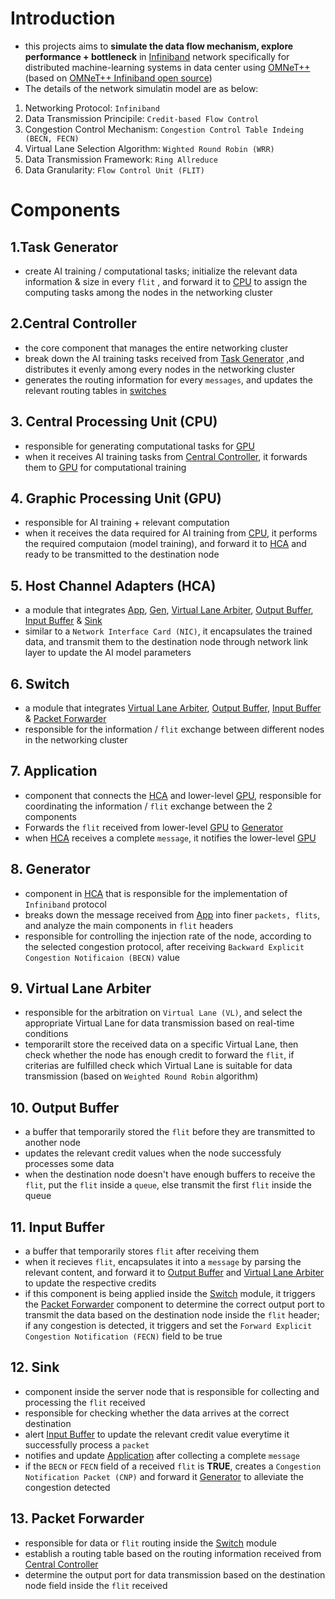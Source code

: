 # **Introduction**
- this projects aims to **simulate the data flow mechanism, explore performance + bottleneck** in [Infiniband](https://network.nvidia.com/related-docs/whitepapers/IB_Intro_WP_190.pdf) network specifically for distributed machine-learning systems in data center using [OMNeT++](https://omnetpp.org/) (based on [OMNeT++ Infiniband open source](https://omnetpp.org/download-items/InfiniBand.html))
- The details of the network simulatin model are as below:
1. Networking Protocol: `Infiniband`
2. Data Transmission Principile: `Credit-based Flow Control`
3. Congestion Control Mechanism: `Congestion Control Table Indeing (BECN, FECN)`
4. Virtual Lane Selection Algorithm: `Wighted Round Robin (WRR)`
5. Data Transmission Framework: `Ring Allreduce`
6. Data Granularity: `Flow Control Unit (FLIT)`

# **Components**
## **1.Task Generator**
- create AI training / computational tasks; initialize the relevant data information & size in every `flit` , and forward it to [CPU](#2central-proccesing-unit-cpu) to assign the computing tasks among the nodes in the networking cluster
## **2.Central Controller**
- the core component that manages the entire networking cluster
- break down the AI training tasks received from [Task Generator](#1task-generator) ,and distributes it evenly among every nodes in the networking cluster
- generates the routing information for every `messages`, and updates the relevant routing tables in [switches](#6-switch)
## **3. Central Processing Unit (CPU)**
- responsible for generating computational tasks for [GPU](#4-graphic-processing-unit-gpu)
- when it receives AI training tasks from [Central Controller](#2central-controller), it forwards them to [GPU](#4-graphic-processing-unit-gpu) for computational training
## **4. Graphic Processing Unit (GPU)**
- responsible for AI training + relevant computation
- when it receives the data required for AI training from [CPU](#3-central-processing-unit-cpu), it performs the required computaion (model training), and forward it to [HCA](#5-host-channel-adapters-hca) and ready to be transmitted to the destination node
## **5. Host Channel Adapters (HCA)**
- a module that integrates [App](#7-application), [Gen](#8-generator), [Virtual Lane Arbiter](#9-virtual-lane-arbiter-vlarb), [Output Buffer](#10-output-buffer-obuf), [Input Buffer](#11-input-buffer-ibuf) & [Sink](#12-sink)
- similar to a `Network Interface Card (NIC)`, it encapsulates the trained data, and transmit them to the destination node through network link layer to update the AI model parameters
## **6. Switch**
- a module that integrates [Virtual Lane Arbiter](#8-virtual-lane-arbiter-vlarb), [Output Buffer](#9-output-buffer-obuf), [Input Buffer](#10-input-buffer-ibuf) & [Packet Forwarder](#13-packet-forwarder)
- responsible for the information / `flit` exchange between different nodes in the networking cluster 
## **7. Application**
- component that connects the [HCA](#5-host-channel-adapters-hca) and lower-level [GPU](#4-graphic-processing-unit-gpu), responsible for coordinating the information / `flit` exchange between the 2 components
- Forwards the `flit` received from lower-level [GPU](#4-graphic-processing-unit-gpu) to [Generator](#8-generator)
- when [HCA](#5-host-channel-adapters-hca) receives a complete `message`, it notifies the lower-level [GPU](#4-graphic-processing-unit-gpu)
## **8. Generator**
- component in [HCA](#5-host-channel-adapters-hca) that is responsible for the implementation of `Infiniband` protocol
- breaks down the message received from [App](#7-application) into finer `packets, flits`, and analyze the main components in `flit` headers
- responsible for controlling the injection rate of the node, according to the selected congestion protocol, after receiving `Backward Explicit Congestion Notificaion (BECN)` value
## **9. Virtual Lane Arbiter**
- responsible for the arbitration on `Virtual Lane (VL)`, and select the appropriate Virtual Lane for data transmission based on real-time conditions
- temporarilt store the received data on a specific Virtual Lane, then check whether the node has enough credit to forward the `flit`, if criterias are fulfilled check which Virtual Lane is suitable for data transmission (based on `Weighted Round Robin` algorithm)
## **10. Output Buffer**
- a buffer that temporarily stored the `flit` before they are transmitted to another node
- updates the relevant credit values when the node successfuly processes some data
- when the destination node doesn't have enough buffers to receive the `flit`, put the `flit` inside a `queue`, else transmit the first `flit` inside the queue
## **11. Input Buffer**
- a buffer that temporarily stores `flit` after receiving them
- when it recieves `flit`, encapsulates it into a `message` by parsing the relevant content, and forward it to [Output Buffer](#10-output-buffer) and [Virtual Lane Arbiter](#9-virtual-lane-arbiter) to update the respective credits
- if this component is being applied inside the [Switch](#6-switch) module, it triggers the [Packet Forwarder](#13-packet-forwarder) component to determine the correct output port to transmit the data based on the destination node inside the `flit` header; if any congestion is detected, it triggers and set the `Forward Explicit Congestion Notification (FECN)` field to be true
## **12. Sink**
- component inside the server node that is responsible for collecting and processing the `flit` received
- responsible for checking whether the data arrives at the correct destination
- alert [Input Buffer](#11-input-buffer) to update the relevant credit value everytime it successfully process a `packet`
- notifies and update [Application](#7-application) after collecting a complete `message`
- if the `BECN` or `FECN` field of a received `flit` is **TRUE**, creates a `Congestion Notification Packet (CNP)` and forward it [Generator](#8-generator) to alleviate the congestion detected
## **13. Packet Forwarder**
- responsible for data or `flit` routing inside the [Switch](#6-switch) module
- establish a routing table based on the routing information received from [Central Controller](#2central-controller)
- determine the output port for data transmission based on the destination node field inside the `flit` received
